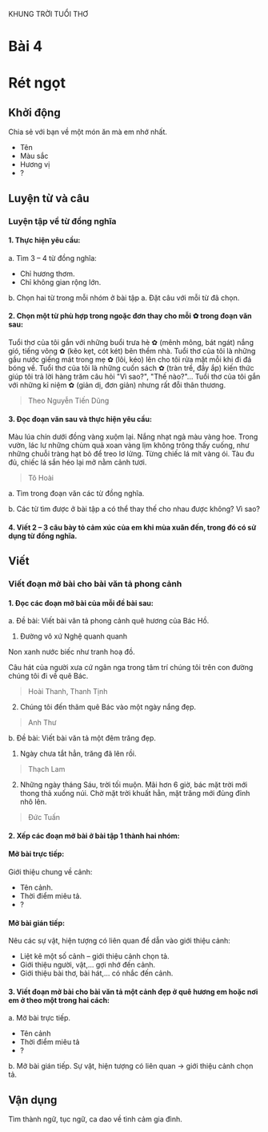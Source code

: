 KHUNG TRỜI TUỔI THƠ

# Bài 4
# Rét ngọt

## Khởi động

Chia sẻ với bạn về một món ăn mà em nhớ nhất.
- Tên
- Màu sắc
- Hương vị
- ?

## Luyện từ và câu

### Luyện tập về từ đồng nghĩa

#### 1. Thực hiện yêu cầu:

a. Tìm 3 – 4 từ đồng nghĩa:
- Chỉ hương thơm.
- Chỉ không gian rộng lớn.

b. Chọn hai từ trong mỗi nhóm ở bài tập a. Đặt câu với mỗi từ đã chọn.

#### 2. Chọn một từ phù hợp trong ngoặc đơn thay cho mỗi ✿ trong đoạn văn sau:

Tuổi thơ của tôi gắn với những buổi trưa hè ✿ (mênh mông, bát ngát) nắng gió, tiếng võng ✿ (kẽo kẹt, cót két) bên thềm nhà. Tuổi thơ của tôi là những gầu nước giếng mát trong mẹ ✿ (lôi, kéo) lên cho tôi rửa mặt mỗi khi đi đá bóng về. Tuổi thơ của tôi là những cuốn sách ✿ (tràn trề, đầy ắp) kiến thức giúp tôi trả lời hàng trăm câu hỏi "Vì sao?", "Thế nào?"... Tuổi thơ của tôi gắn với những kỉ niệm ✿ (giản dị, đơn giản) nhưng rất đỗi thân thương.
> Theo Nguyễn Tiến Dũng

#### 3. Đọc đoạn văn sau và thực hiện yêu cầu:

Màu lúa chín dưới đồng vàng xuộm lại. Nắng nhạt ngả màu vàng hoe. Trong vườn, lác lư những chùm quả xoan vàng lịm không trông thấy cuống, như những chuỗi tràng hạt bỏ để treo lơ lửng. Từng chiếc lá mít vàng ói. Tàu đu đủ, chiếc lá sắn héo lại mở nằm cảnh tươi.
> Tô Hoài

a. Tìm trong đoạn văn các từ đồng nghĩa.

b. Các từ tìm được ở bài tập a có thể thay thế cho nhau được không? Vì sao?

#### 4. Viết 2 – 3 câu bày tỏ cảm xúc của em khi mùa xuân đến, trong đó có sử dụng từ đồng nghĩa.

## Viết

### Viết đoạn mở bài cho bài văn tả phong cảnh

#### 1. Đọc các đoạn mở bài của mỗi đề bài sau:

a. Đề bài: Viết bài văn tả phong cảnh quê hương của Bác Hồ.

1. Đường vô xứ Nghệ quanh quanh

Non xanh nước biếc như tranh hoạ đồ.

Câu hát của người xưa cứ ngân nga trong tâm trí chúng tôi trên con đường chúng tôi đi về quê Bác.
> Hoài Thanh, Thanh Tịnh

2. Chúng tôi đến thăm quê Bác vào một ngày nắng đẹp.
> Anh Thư

b. Đề bài: Viết bài văn tả một đêm trăng đẹp.

1. Ngày chưa tắt hẳn, trăng đã lên rồi.
> Thạch Lam

2. Những ngày tháng Sáu, trời tối muộn. Mãi hơn 6 giờ, bác mặt trời mới thong thả xuống núi. Chờ mặt trời khuất hẳn, mặt trăng mới đủng đỉnh nhô lên.
> Đức Tuấn

#### 2. Xếp các đoạn mở bài ở bài tập 1 thành hai nhóm:

#### Mở bài trực tiếp:
Giới thiệu chung về cảnh:
- Tên cảnh.
- Thời điểm miêu tả.
- ?

#### Mở bài gián tiếp:
Nêu các sự vật, hiện tượng có liên quan để dẫn vào giới thiệu cảnh:
- Liệt kê một số cảnh – giới thiệu cảnh chọn tả.
- Giới thiệu người, vật,... gợi nhớ đến cảnh.
- Giới thiệu bài thơ, bài hát,... có nhắc đến cảnh.

#### 3. Viết đoạn mở bài cho bài văn tả một cảnh đẹp ở quê hương em hoặc nơi em ở theo một trong hai cách:

a. Mở bài trực tiếp.
- Tên cảnh
- Thời điểm miêu tả
- ?

b. Mở bài gián tiếp.
Sự vật, hiện tượng có liên quan -> giới thiệu cảnh chọn tả.

## Vận dụng

Tìm thành ngữ, tục ngữ, ca dao về tình cảm gia đình.
